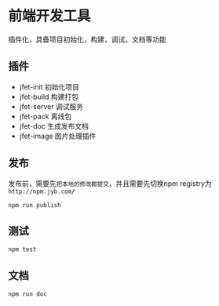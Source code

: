 # 前端开发工具

插件化，具备项目初始化，构建，调试，文档等功能

## 插件

- jfet-init 初始化项目
- jfet-build 构建打包
- jfet-server 调试服务
- jfet-pack 离线包
- jfet-doc 生成发布文档
- jfet-image 图片处理插件

## 发布

发布前，需要先`把本地的修改都提交`，并且需要先切换npm registry为`http://npm.jyb.com/`

```shell
npm run publish
```

## 测试

```shell
npm test
```

## 文档

```shell
npm run doc
```

